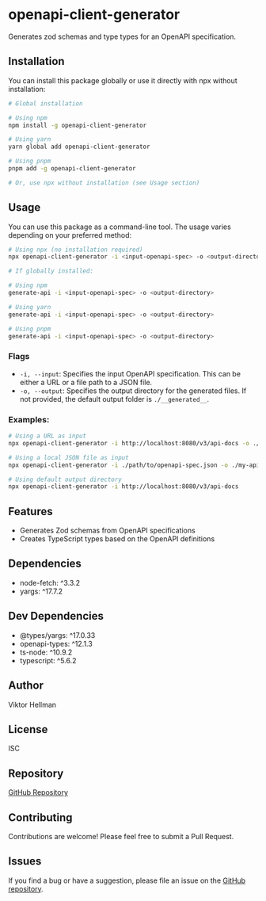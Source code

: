 # openapi-client-generator

Generates zod schemas and type types for an OpenAPI specification.

## Installation

You can install this package globally or use it directly with npx without installation:

```bash
# Global installation

# Using npm
npm install -g openapi-client-generator

# Using yarn
yarn global add openapi-client-generator

# Using pnpm
pnpm add -g openapi-client-generator

# Or, use npx without installation (see Usage section)
```

## Usage

You can use this package as a command-line tool. The usage varies depending on your preferred method:

```bash
# Using npx (no installation required)
npx openapi-client-generator -i <input-openapi-spec> -o <output-directory>

# If globally installed:

# Using npm
generate-api -i <input-openapi-spec> -o <output-directory>

# Using yarn
generate-api -i <input-openapi-spec> -o <output-directory>

# Using pnpm
generate-api -i <input-openapi-spec> -o <output-directory>
```

### Flags

- `-i, --input`: Specifies the input OpenAPI specification. This can be either a URL or a file path to a JSON file.
- `-o, --output`: Specifies the output directory for the generated files. If not provided, the default output folder is `./__generated__`.

### Examples:

```bash
# Using a URL as input
npx openapi-client-generator -i http://localhost:8080/v3/api-docs -o ./my-api-client

# Using a local JSON file as input
npx openapi-client-generator -i ./path/to/openapi-spec.json -o ./my-api-client

# Using default output directory
npx openapi-client-generator -i http://localhost:8080/v3/api-docs
```

## Features

- Generates Zod schemas from OpenAPI specifications
- Creates TypeScript types based on the OpenAPI definitions

## Dependencies

- node-fetch: ^3.3.2
- yargs: ^17.7.2

## Dev Dependencies

- @types/yargs: ^17.0.33
- openapi-types: ^12.1.3
- ts-node: ^10.9.2
- typescript: ^5.6.2

## Author

Viktor Hellman

## License

ISC

## Repository

[GitHub Repository](https://github.com/vhellman/openapi-apiclient.git)

## Contributing

Contributions are welcome! Please feel free to submit a Pull Request.

## Issues

If you find a bug or have a suggestion, please file an issue on the [GitHub repository](https://github.com/vhellman/openapi-apiclient/issues).
